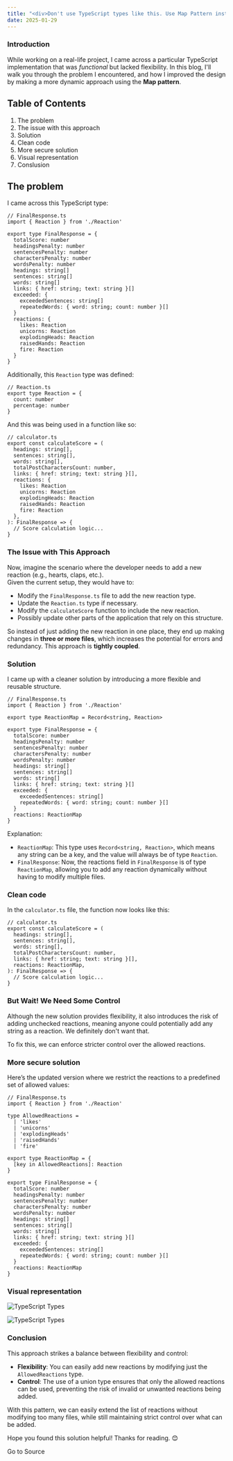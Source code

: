 ```yaml
---
title: "<div>Don't use TypeScript types like this. Use Map Pattern instead</div>"
date: 2025-01-29
---
```


### Introduction

While working on a real-life project, I came across a particular TypeScript implementation that was _functional_ but lacked flexibility. In this blog, I'll walk you through the problem I encountered, and how I improved the design by making a more dynamic approach using the **Map pattern**.

## Table of Contents

1. The problem
2. The issue with this approach
3. Solution
4. Clean code
5. More secure solution
6. Visual representation
7. Conslusion

## The problem

I came across this TypeScript type:  

```
// FinalResponse.ts
import { Reaction } from './Reaction'

export type FinalResponse = {
  totalScore: number
  headingsPenalty: number
  sentencesPenalty: number
  charactersPenalty: number
  wordsPenalty: number
  headings: string[]
  sentences: string[]
  words: string[]
  links: { href: string; text: string }[]
  exceeded: {
    exceededSentences: string[]
    repeatedWords: { word: string; count: number }[]
  }
  reactions: {
    likes: Reaction
    unicorns: Reaction
    explodingHeads: Reaction
    raisedHands: Reaction
    fire: Reaction
  }
}
```

Additionally, this `Reaction` type was defined:  

```
// Reaction.ts
export type Reaction = {
  count: number
  percentage: number
}
```

And this was being used in a function like so:  

```
// calculator.ts
export const calculateScore = (
  headings: string[],
  sentences: string[],
  words: string[],
  totalPostCharactersCount: number,
  links: { href: string; text: string }[],
  reactions: {
    likes: Reaction
    unicorns: Reaction
    explodingHeads: Reaction
    raisedHands: Reaction
    fire: Reaction
  },
): FinalResponse => {
  // Score calculation logic...
}

```

### The Issue with This Approach

Now, imagine the scenario where the developer needs to add a new reaction (e.g., hearts, claps, etc.).  
Given the current setup, they would have to:

- Modify the `FinalResponse.ts` file to add the new reaction type.
- Update the `Reaction.ts` type if necessary.
- Modify the `calculateScore` function to include the new reaction.
- Possibly update other parts of the application that rely on this structure.

So instead of just adding the new reaction in one place, they end up making changes in **three or more files**, which increases the potential for errors and redundancy. This approach is **tightly coupled**.

### Solution

I came up with a cleaner solution by introducing a more flexible and reusable structure.  

```
// FinalResponse.ts
import { Reaction } from './Reaction'

export type ReactionMap = Record<string, Reaction>

export type FinalResponse = {
  totalScore: number
  headingsPenalty: number
  sentencesPenalty: number
  charactersPenalty: number
  wordsPenalty: number
  headings: string[]
  sentences: string[]
  words: string[]
  links: { href: string; text: string }[]
  exceeded: {
    exceededSentences: string[]
    repeatedWords: { word: string; count: number }[]
  }
  reactions: ReactionMap
}
```

Explanation:

- `ReactionMap`: This type uses `Record<string, Reaction>`, which means any string can be a key, and the value will always be of type `Reaction`.
- `FinalResponse`: Now, the reactions field in `FinalResponse` is of type `ReactionMap`, allowing you to add any reaction dynamically without having to modify multiple files.

### Clean code

In the `calculator.ts` file, the function now looks like this:  

```
// calculator.ts
export const calculateScore = (
  headings: string[],
  sentences: string[],
  words: string[],
  totalPostCharactersCount: number,
  links: { href: string; text: string }[],
  reactions: ReactionMap,
): FinalResponse => {
  // Score calculation logic...
}
```

### But Wait! We Need Some Control

Although the new solution provides flexibility, it also introduces the risk of adding unchecked reactions, meaning anyone could potentially add any string as a reaction. We definitely don't want that.

To fix this, we can enforce stricter control over the allowed reactions.

### More secure solution

Here’s the updated version where we restrict the reactions to a predefined set of allowed values:  

```
// FinalResponse.ts
import { Reaction } from './Reaction'

type AllowedReactions =
  | 'likes'
  | 'unicorns'
  | 'explodingHeads'
  | 'raisedHands'
  | 'fire'

export type ReactionMap = {
  [key in AllowedReactions]: Reaction
}

export type FinalResponse = {
  totalScore: number
  headingsPenalty: number
  sentencesPenalty: number
  charactersPenalty: number
  wordsPenalty: number
  headings: string[]
  sentences: string[]
  words: string[]
  links: { href: string; text: string }[]
  exceeded: {
    exceededSentences: string[]
    repeatedWords: { word: string; count: number }[]
  }
  reactions: ReactionMap
}
```

### Visual representation

![TypeScript Types](https://media2.dev.to/dynamic/image/width=800%2Cheight=%2Cfit=scale-down%2Cgravity=auto%2Cformat=auto/https%3A%2F%2Fdev-to-uploads.s3.amazonaws.com%2Fuploads%2Farticles%2Fv7fnvfkvsbpf8q07qhmd.png)

![TypeScript Types](https://media2.dev.to/dynamic/image/width=800%2Cheight=%2Cfit=scale-down%2Cgravity=auto%2Cformat=auto/https%3A%2F%2Fdev-to-uploads.s3.amazonaws.com%2Fuploads%2Farticles%2Fa2ow6meqh4gcfalyitme.png)

### Conclusion

This approach strikes a balance between flexibility and control:

- **Flexibility**: You can easily add new reactions by modifying just the `AllowedReactions` type.
- **Control**: The use of a union type ensures that only the allowed reactions can be used, preventing the risk of invalid or unwanted reactions being added.

With this pattern, we can easily extend the list of reactions without modifying too many files, while still maintaining strict control over what can be added.

Hope you found this solution helpful! Thanks for reading. 😊

Go to Source
